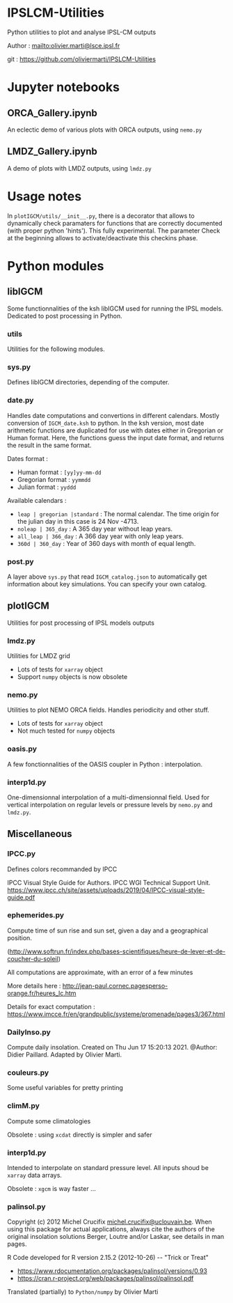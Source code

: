 # IPSLCM-Utilities
Python utilities to plot and analyse IPSL-CM outputs

Author : <mailto:olivier.marti@lsce.ipsl.fr>

git : <https://github.com/oliviermarti/IPSLCM-Utilities>

# Jupyter notebooks

## ORCA\_Gallery.ipynb
An eclectic demo of various plots with ORCA outputs, using `nemo.py`

## LMDZ\_Gallery.ipynb 
A demo of plots with LMDZ outputs, using `lmdz.py`

# Usage notes
In `plotIGCM/utils/__init__.py`, there is a decorator that allows to dynamically check paramaters for functions that are correctly documented (with proper python 'hints'). This fully experimental. The parameter Check at the beginning allows to activate/deactivate this checkins phase.

# Python modules

## libIGCM
Some functionnalities of the ksh libIGCM used for running the IPSL models. Dedicated to post processing in Python.

### utils
Utilities for the following modules.

### sys.py 
Defines libIGCM directories, depending of the computer.

### date.py
Handles date computations and convertions in different calendars. Mostly conversion of `IGCM_date.ksh` to python. In the ksh version, most date arithmetic functions are duplicated for use with dates either in Gregorian or Human format. Here, the functions guess the input date format, and returns the result in the same format.

Dates format :

- Human format     : `[yy]yy-mm-dd`
- Gregorian format : `yymmdd`
- Julian format    : `yyddd`

Available calendars :

- `leap | gregorian |standard` :
      The normal calendar. The time origin for the
      julian day in this case is 24 Nov -4713.
- `noleap | 365_day` :
      A 365 day year without leap years.
- `all_leap | 366_day` :
      A 366 day year with only leap years.
- `360d | 360_day` :
      Year of 360 days with month of equal length.

### post.py
A layer above `sys.py` that read `IGCM_catalog.json` to automatically get information about key simulations. You can specify your own catalog.

## plotIGCM
Utilities for post processing of IPSL models outputs

### lmdz.py
Utilities for LMDZ grid

- Lots of tests for `xarray` object
- Support `numpy` objects is now obsolete

### nemo.py
Utilities to plot NEMO ORCA fields. Handles periodicity and other stuff.
- Lots of tests for `xarray` object
- Not much tested for `numpy` objects

### oasis.py
A few fonctionnalities of the OASIS coupler in Python : interpolation.

### interp1d.py
One-dimensionnal interpolation of a multi-dimensionnal field. Used for vertical interpolation on regular levels or pressure levels by `nemo.py` and `lmdz.py`.


## Miscellaneous
### IPCC.py
Defines colors recommanded by IPCC

IPCC Visual Style Guide for Authors. IPCC WGI Technical Support Unit. <https://www.ipcc.ch/site/assets/uploads/2019/04/IPCC-visual-style-guide.pdf>

### ephemerides.py
Compute time of sun rise and sun set, given a day and a geographical position.

(<http://www.softrun.fr/index.php/bases-scientifiques/heure-de-lever-et-de-coucher-du-soleil>)

All computations are approximate, with an error of a few minutes

More details here : <http://jean-paul.cornec.pagesperso-orange.fr/heures_lc.htm>

Details for exact computation : <https://www.imcce.fr/en/grandpublic/systeme/promenade/pages3/367.html>

### DailyInso.py
Compute daily insolation. Created on Thu Jun 17 15:20:13 2021. @Author: Didier Paillard. Adapted by Olivier Marti.

### couleurs.py
Some useful variables for pretty printing

### climM.py
Compute some climatologies

Obsolete : using `xcdat` directly is simpler and safer

### interp1d.py

Intended to interpolate on standard pressure level. All inputs shoud be `xarray` data arrays.

Obsolete : `xgcm` is way faster ... 

### palinsol.py
Copyright (c) 2012 Michel Crucifix <michel.crucifix@uclouvain.be>. When using this package for actual applications, always cite the authors of the original insolation solutions Berger, Loutre and/or Laskar, see details in man pages.

R Code developed for R version 2.15.2 (2012-10-26) -- "Trick or Treat"

- https://www.rdocumentation.org/packages/palinsol/versions/0.93
- https://cran.r-project.org/web/packages/palinsol/palinsol.pdf

Translated  (partially) to `Python/numpy` by Olivier Marti

